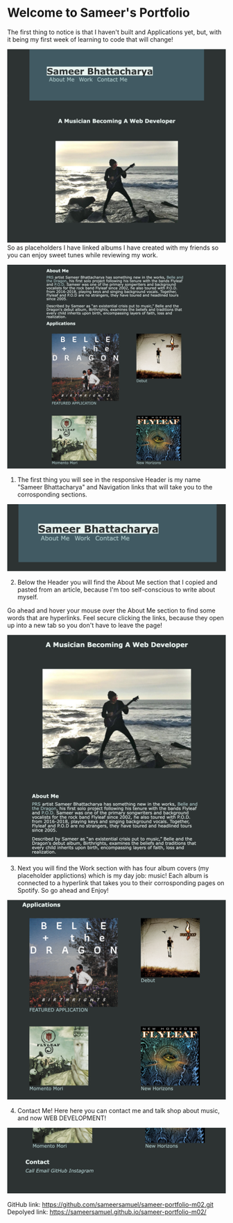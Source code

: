 # Welcome to Sameer's Portfolio

The first thing to notice is that I haven't built and Applications yet, but, with it being my first week of learning to code that will change!

![screenshot](./assets/screenshots/landing-page-screenshot-1.png)
So as placeholders I have linked albums I have created with my friends so you can enjoy sweet tunes while reviewing my work.

![screenshot](./assets/screenshots/landing-page-screenshot-2.png)

1. The first thing you will see in the responsive Header is my name "Sameer Bhattacharya" and Navigation links that will take you to the corrosponding sections.

![screenshot](./assets/screenshots/header.png)

2. Below the Header you will find the About Me section that I copied and pasted from an article, because I'm too self-conscious to write about myself.


Go ahead and hover your mouse over the About Me section to find some words that are hyperlinks. Feel secure clicking the links, because they open up into a new tab so you don't have to leave the page!

![screenshot](./assets/screenshots/about-me.png)

3. Next you will find the Work section with has four album covers (my placeholder applictions) which is my day job: music! Each album is connected to a hyperlink that takes you to their corrosponding pages on Spotify. So go ahead and Enjoy!

![screenshot](./assets/screenshots/applications.png)

4. Contact Me! Here here you can contact me and talk shop about music, and now WEB DEVELOPMENT!

![screenshot](./assets/screenshots/contact-me.png)



GitHub link: https://github.com/sameersamuel/sameer-portfolio-m02.git
Depolyed link: https://sameersamuel.github.io/sameer-portfolio-m02/

